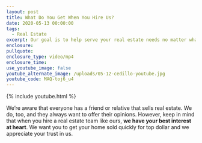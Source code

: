 ```yaml
---
layout: post
title: What Do You Get When You Hire Us?
date: 2020-05-13 00:00:00
tags:
  - Real Estate
excerpt: Our goal is to help serve your real estate needs no matter what.
enclosure:
pullquote:
enclosure_type: video/mp4
enclosure_time:
use_youtube_image: false
youtube_alternate_image: /uploads/05-12-cedillo-youtube.jpg
youtube_code: MAQ-toj6_u4
---
```


{% include youtube.html %}

We’re aware that everyone has a friend or relative that sells real estate. We do, too, and they always want to offer their opinions. However, keep in mind that when you hire a real estate team like ours, **we have your best interest at heart**. We want you to get your home sold quickly for top dollar and we appreciate your trust in us.